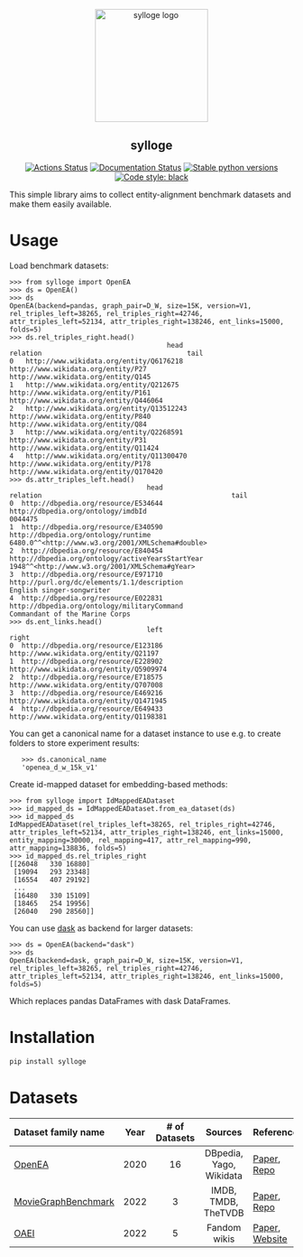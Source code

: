 <p align="center">
<img src="https://github.com/dobraczka/sylloge/raw/main/docs/logo.png" alt="sylloge logo", width=200/>
</p>

<h2 align="center">sylloge</h2>

<p align="center">
<a href="https://github.com/dobraczka/sylloge/actions/workflows/main.yml"><img alt="Actions Status" src="https://github.com/dobraczka/sylloge/actions/workflows/main.yml/badge.svg?branch=main"></a>
<a href='https://sylloge.readthedocs.io/en/latest/?badge=latest'><img src='https://readthedocs.org/projects/sylloge/badge/?version=latest' alt='Documentation Status' /></a>
<a href="https://pypi.org/project/sylloge"/><img alt="Stable python versions" src="https://img.shields.io/pypi/pyversions/sylloge"></a>
<a href="https://github.com/psf/black"><img alt="Code style: black" src="https://img.shields.io/badge/code%20style-black-000000.svg"></a>
</p>

This simple library aims to collect entity-alignment benchmark datasets and make them easily available.

Usage
=====
Load benchmark datasets:
```
>>> from sylloge import OpenEA
>>> ds = OpenEA()
>>> ds
OpenEA(backend=pandas, graph_pair=D_W, size=15K, version=V1, rel_triples_left=38265, rel_triples_right=42746, attr_triples_left=52134, attr_triples_right=138246, ent_links=15000, folds=5)
>>> ds.rel_triples_right.head()
                                       head                             relation                                    tail
0   http://www.wikidata.org/entity/Q6176218   http://www.wikidata.org/entity/P27     http://www.wikidata.org/entity/Q145
1   http://www.wikidata.org/entity/Q212675  http://www.wikidata.org/entity/P161  http://www.wikidata.org/entity/Q446064
2   http://www.wikidata.org/entity/Q13512243  http://www.wikidata.org/entity/P840      http://www.wikidata.org/entity/Q84
3   http://www.wikidata.org/entity/Q2268591   http://www.wikidata.org/entity/P31   http://www.wikidata.org/entity/Q11424
4   http://www.wikidata.org/entity/Q11300470  http://www.wikidata.org/entity/P178  http://www.wikidata.org/entity/Q170420
>>> ds.attr_triples_left.head()
                                  head                                          relation                                               tail
0  http://dbpedia.org/resource/E534644                http://dbpedia.org/ontology/imdbId                                            0044475
1  http://dbpedia.org/resource/E340590               http://dbpedia.org/ontology/runtime  6480.0^^<http://www.w3.org/2001/XMLSchema#double>
2  http://dbpedia.org/resource/E840454  http://dbpedia.org/ontology/activeYearsStartYear     1948^^<http://www.w3.org/2001/XMLSchema#gYear>
3  http://dbpedia.org/resource/E971710       http://purl.org/dc/elements/1.1/description                          English singer-songwriter
4  http://dbpedia.org/resource/E022831       http://dbpedia.org/ontology/militaryCommand                     Commandant of the Marine Corps
>>> ds.ent_links.head()
                                  left                                    right
0  http://dbpedia.org/resource/E123186    http://www.wikidata.org/entity/Q21197
1  http://dbpedia.org/resource/E228902  http://www.wikidata.org/entity/Q5909974
2  http://dbpedia.org/resource/E718575   http://www.wikidata.org/entity/Q707008
3  http://dbpedia.org/resource/E469216  http://www.wikidata.org/entity/Q1471945
4  http://dbpedia.org/resource/E649433  http://www.wikidata.org/entity/Q1198381
```

You can get a canonical name for a dataset instance to use e.g. to create folders to store experiment results:

```
   >>> ds.canonical_name
   'openea_d_w_15k_v1'
```

Create id-mapped dataset for embedding-based methods:

```
>>> from sylloge import IdMappedEADataset
>>> id_mapped_ds = IdMappedEADataset.from_ea_dataset(ds)
>>> id_mapped_ds
IdMappedEADataset(rel_triples_left=38265, rel_triples_right=42746, attr_triples_left=52134, attr_triples_right=138246, ent_links=15000, entity_mapping=30000, rel_mapping=417, attr_rel_mapping=990, attr_mapping=138836, folds=5)
>>> id_mapped_ds.rel_triples_right
[[26048   330 16880]
 [19094   293 23348]
 [16554   407 29192]
 ...
 [16480   330 15109]
 [18465   254 19956]
 [26040   290 28560]]
```

You can use [dask](https://www.dask.org/) as backend for larger datasets:
```
>>> ds = OpenEA(backend="dask")
>>> ds
OpenEA(backend=dask, graph_pair=D_W, size=15K, version=V1, rel_triples_left=38265, rel_triples_right=42746, attr_triples_left=52134, attr_triples_right=138246, ent_links=15000, folds=5)
```
Which replaces pandas DataFrames with dask DataFrames.

Installation
============
```bash
pip install sylloge 
```

Datasets
========
| Dataset family name | Year | # of Datasets | Sources | References |
|:--------------------|:----:|:-------------:|:-------:|:----------|
| [OpenEA](https://sylloge.readthedocs.io/en/latest/source/datasets.html#sylloge.OpenEA) | 2020 | 16 | DBpedia, Yago, Wikidata |  [Paper](http://www.vldb.org/pvldb/vol13/p2326-sun.pdf), [Repo](https://github.com/nju-websoft/OpenEA#dataset-overview) |
| [MovieGraphBenchmark](https://sylloge.readthedocs.io/en/latest/source/datasets.html#sylloge.MovieGraphBenchmark) | 2022 | 3 | IMDB, TMDB, TheTVDB | [Paper](http://ceur-ws.org/Vol-2873/paper8.pdf), [Repo](https://github.com/ScaDS/MovieGraphBenchmark) |
| [OAEI](https://sylloge.readthedocs.io/en/latest/source/datasets.html#sylloge.OAEI) | 2022 | 5 | Fandom wikis | [Paper](https://ceur-ws.org/Vol-3324/oaei22_paper0.pdf), [Website](http://oaei.ontologymatching.org/2022/knowledgegraph/index.html) |
